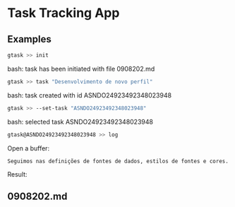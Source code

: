 # Task Tracking App

## Examples

``` bash
gtask >> init
```

bash: task has been initiated with file 0908202.md

``` bash
gtask >> task "Desenvolvimento de novo perfil"
```

bash: task created with id ASNDO24923492348023948

``` bash
gtask >> --set-task "ASNDO24923492348023948"
```

bash: selected task ASNDO24923492348023948

``` bash
gtask@ASNDO24923492348023948 >> log
```

Open a buffer: 

``` text
Seguimos nas definições de fontes de dados, estilos de fontes e cores.
```

Result:

## 0908202.md

### 